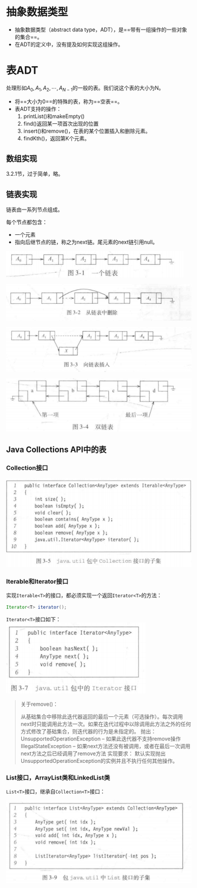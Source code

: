 # 抽象数据类型

- 抽象数据类型（abstract data type，ADT），是==带有一组操作的一些对象的集合==。
- 在ADT的定义中，没有提及如何实现这组操作。



# 表ADT

处理形如$A_0,A_1,A_2,\cdots,A_{N-1}$的一般的表。我们说这个表的大小为N。

- 将==大小为0==的特殊的表，称为==空表==。
- 表ADT支持的操作：
  1. printList()和makeEmpty()
  2. find()返回某一项首次出现的位置
  3. insert()和remove()，在表的某个位置插入和删除元素。
  4. findKth()，返回第K个元素。



## 数组实现

3.2.1节，过于简单，略。



## 链表实现

链表由一系列节点组成。

每个节点都包含：

- 一个元素
- 指向后继节点的链，称之为next链。尾元素的next链引用null。

![image-20220812220227679](%E7%BA%BF%E6%80%A7%E8%A1%A8.assets/image-20220812220227679.png)



![image-20220812220313016](%E7%BA%BF%E6%80%A7%E8%A1%A8.assets/image-20220812220313016.png)

![image-20220812220322482](%E7%BA%BF%E6%80%A7%E8%A1%A8.assets/image-20220812220322482.png)

![image-20220812220459762](%E7%BA%BF%E6%80%A7%E8%A1%A8.assets/image-20220812220459762.png)



## Java Collections API中的表

### Collection接口

![image-20220812220810280](%E7%BA%BF%E6%80%A7%E8%A1%A8.assets/image-20220812220810280.png)



### Iterable和Iterator接口

实现`Iterable<T>`的接口，都必须实现一个返回`Iterator<T>`的方法：

```java
Iterator<T> iterator();
```



`Iterator<T>`接口如下：
![image-20220812221206283](%E7%BA%BF%E6%80%A7%E8%A1%A8.assets/image-20220812221206283.png)

> 关于remove()：
>
> 从基础集合中移除此迭代器返回的最后一个元素（可选操作）。每次调用next时只能调用此方法一次。如果在迭代过程中以除调用此方法之外的任何方式修改了基础集合，则迭代器的行为是未指定的。
> 抛出：
> UnsupportedOperationException – 如果此迭代器不支持remove操作
> IllegalStateException – 如果next方法还没有被调用，或者在最后一次调用next方法之后已经调用了remove方法
> 实现要求：
> 默认实现抛出UnsupportedOperationException的实例并且不执行任何其他操作。



### List接口，ArrayList类和LinkedList类

`List<T>`接口，继承自`Collection<T>`接口：

![image-20220812222516141](%E7%BA%BF%E6%80%A7%E8%A1%A8.assets/image-20220812222516141.png)





